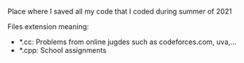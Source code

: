 Place where I saved all my code that I coded during summer of 2021

Files extension meaning:
+ *.cc: Problems from online jugdes such as codeforces.com, uva,...
+ *.cpp: School assignments

